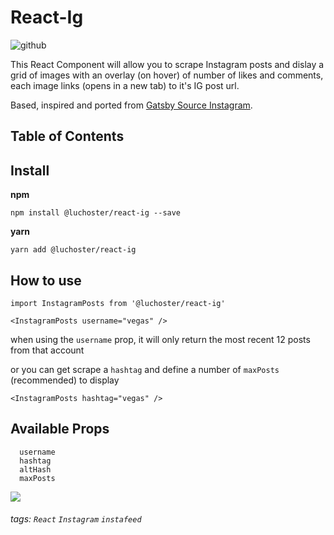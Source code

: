 React-Ig
===
![github](https://img.shields.io/github/package-json/v/luchoster/react-ig?style=for-the-badge)


This React Component will allow you to scrape Instagram posts and dislay a grid of images with an overlay (on hover) of number of likes and comments, each image links (opens in a new tab) to it's IG post url.

Based, inspired and ported from [Gatsby Source Instagram](https://github.com/oorestisime/gatsby-source-instagram).

## Table of Contents

Install
---

**npm**

`npm install @luchoster/react-ig --save`

**yarn**

`yarn add @luchoster/react-ig`

How to use
---
`import InstagramPosts from '@luchoster/react-ig'`

`<InstagramPosts username="vegas" />`

when using the `username` prop, it will only return the most recent 12 posts from that account

or you can get scrape a `hashtag` and define a number of `maxPosts` (recommended) to display

`<InstagramPosts hashtag="vegas" />`


Available Props
---

```
  username
  hashtag
  altHash
  maxPosts
```

![](https://i.imgur.com/UJbkyd0.png)



###### tags: `React` `Instagram` `instafeed`

